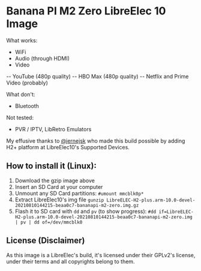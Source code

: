 # Banana PI M2 Zero LibreElec 10 Image

What works:

- WiFi
- Audio (through HDMI)
- Video

-- YouTube (480p quality)
-- HBO Max (480p quality)
-- Netflix and Prime Video (probably)

What don't:

- Bluetooth

Not tested:

- PVR / IPTV, LibRetro Emulators

My effusive thanks to [@jernejsk](https://github.com/jernejsk) who made this build possible by adding H2+ platform at LibreElec10's Supported Devices.

## How to install it (Linux):

1. Download the gzip image above
2. Insert an SD Card at your computer
3. Unmount any SD Card partitions:
`#umount mmcblk0p*`
4. Extract LibreElec10's img file
`gunzip LibreELEC-H2-plus.arm-10.0-devel-20210810144215-beaa0c7-bananapi-m2-zero.img.gz`
5. Flash it to SD card with `dd` and `pv` (to show progress):
`#dd if=LibreELEC-H2-plus.arm-10.0-devel-20210810144215-beaa0c7-bananapi-m2-zero.img | pv | dd of=/dev/mmcblk0`

## License (Disclaimer)

As this image is a LibreElec's build, it's licensed under their GPLv2's license, under their terms and all copyrights belong to them.
